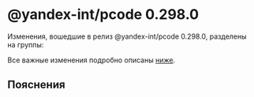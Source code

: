 # @yandex-int/pcode 0.298.0

<!-- ЧЕЛОВЕЧЕСКОЕ ВСТУПЛЕНИЕ -->

Изменения, вошедшие в релиз @yandex-int/pcode 0.298.0, разделены на группы:

Все важные изменения подробно описаны [ниже](#Пояснения).

## Пояснения

